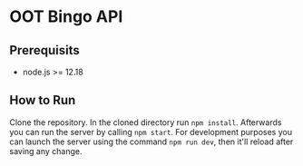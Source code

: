# OOT Bingo API

## Prerequisits

* node.js >= 12.18

## How to Run

Clone the repository. In the cloned directory run `npm install`. Afterwards you can run the server by calling `npm start`. For development purposes you can launch the server using the command `npm run dev`, then it'll reload after saving any change.
